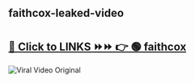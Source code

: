 
 ## faithcox-leaked-video 

# <h2><a href="https://clipsfans.com/faithcox&ref=git">🔗 Click to LINKS ⏩⏩ 👉 🟢 faithcox </a></h2>

<a href="https://clipsfans.com/faithcox&ref=git" rel="nofollow" data-target="animated-image.originalLink"><img src="https://i.ibb.co.com/xMMVF88/686577567.gif" alt="Viral Video Original" style="max-width: 100%; display: inline-block;" data-target="animated-image.originalImage"></a>
